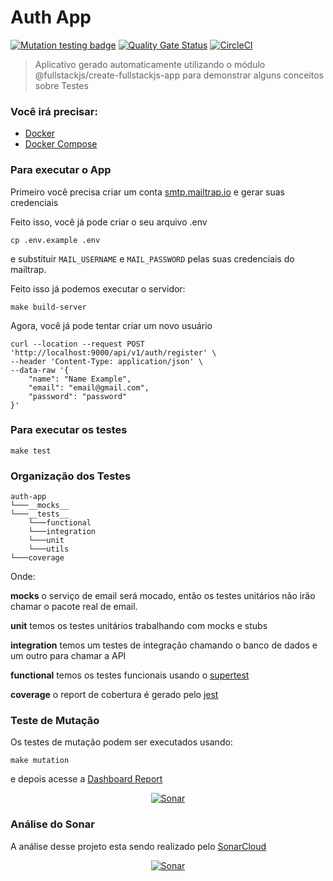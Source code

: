 # Auth App 
[![Mutation testing badge](https://img.shields.io/endpoint?style=flat&url=https%3A%2F%2Fbadge-api.stryker-mutator.io%2Fgithub.com%2Fsamycici%2Fauth-app%2Fmaster)](https://dashboard.stryker-mutator.io/reports/github.com/samycici/auth-app/master) 
[![Quality Gate Status](https://sonarcloud.io/api/project_badges/measure?project=samycici_auth-app&metric=alert_status)](https://sonarcloud.io/dashboard?id=samycici_auth-app)
[![CircleCI](https://circleci.com/gh/samycici/auth-app.svg?style=svg)](https://circleci.com/gh/samycici/auth-app)


> Aplicativo gerado automaticamente utilizando o módulo @fullstackjs/create-fullstackjs-app para demonstrar alguns conceitos sobre Testes

### Você irá precisar:

- [Docker](https://www.docker.com/)
- [Docker Compose](https://docs.docker.com/compose/install/)

### Para executar o App

Primeiro você precisa criar um conta [smtp.mailtrap.io](https://mailtrap.io/)  e gerar suas credenciais

Feito isso, você já pode criar o seu arquivo .env

```shell
cp .env.example .env
```

e substituir `MAIL_USERNAME` e `MAIL_PASSWORD` pelas suas credenciais do mailtrap.

Feito isso já podemos executar o servidor:

```shell
make build-server
```

Agora, você já pode tentar criar um novo usuário
```shell
curl --location --request POST 'http://localhost:9000/api/v1/auth/register' \
--header 'Content-Type: application/json' \
--data-raw '{
    "name": "Name Example",
    "email": "email@gmail.com",
    "password": "password"
}'
```

### Para executar os testes

```shell
make test
```

### Organização dos Testes

```
auth-app
└───__mocks__
└───__tests__
    └───functional
    └───integration
    └───unit
    └───utils
└───coverage
```
Onde:

__mocks__ o serviço de email será mocado, então os testes unitários não irão chamar o pacote real de email.

__unit__ temos os testes unitários trabalhando com mocks e stubs

__integration__ temos um testes de integração chamando o banco de dados e um outro para chamar a API

__functional__ temos os testes funcionais usando o [supertest](https://github.com/visionmedia/supertest)

__coverage__ o report de cobertura é gerado pelo [jest](https://jestjs.io/)

### Teste de Mutação

Os testes de mutação podem ser executados usando:

```shell
make mutation
```

e depois acesse a [Dashboard Report](https://dashboard.stryker-mutator.io/reports/github.com/samycici/auth-app/master)

<p align="center">
  <a href="https://github.com/samycici/auth-app">
    <img src=".github/stryker.png" alt="Sonar">
  </a>
</p>

### Análise do Sonar

A análise desse projeto esta sendo realizado pelo [SonarCloud](https://sonarcloud.io/)

<p align="center">
  <a href="https://github.com/samycici/auth-app">
    <img src=".github/sonar.png" alt="Sonar">
  </a>
</p>
